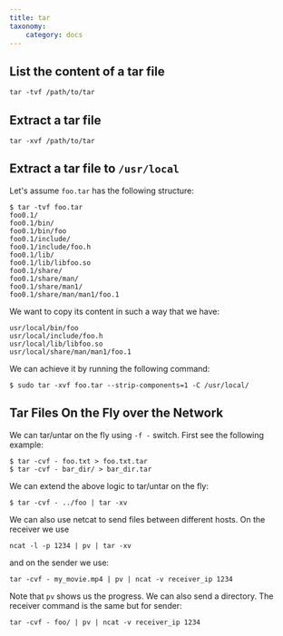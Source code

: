 ```yaml
---
title: tar
taxonomy:
    category: docs
---
```


## List the content of a tar file

```
tar -tvf /path/to/tar
```

## Extract a tar file

```
tar -xvf /path/to/tar
```

## Extract a tar file to `/usr/local`

Let's assume `foo.tar` has the following structure:

```
$ tar -tvf foo.tar
foo0.1/
foo0.1/bin/
foo0.1/bin/foo
foo0.1/include/
foo0.1/include/foo.h
foo0.1/lib/
foo0.1/lib/libfoo.so
foo0.1/share/
foo0.1/share/man/
foo0.1/share/man1/
foo0.1/share/man/man1/foo.1
```

We want to copy its content in such a way that we have:

```
usr/local/bin/foo
usr/local/include/foo.h
usr/local/lib/libfoo.so
usr/local/share/man/man1/foo.1
```

We can achieve it by running the following command:

```
$ sudo tar -xvf foo.tar --strip-components=1 -C /usr/local/
```

## Tar Files On the Fly over the Network

We can tar/untar on the fly using `-f -` switch. First see the following example:

```
$ tar -cvf - foo.txt > foo.txt.tar
$ tar -cvf - bar_dir/ > bar_dir.tar
```

We can extend the above logic to tar/untar on the fly:

```
$ tar -cvf - ../foo | tar -xv
```

We can also use netcat to send files between different hosts. On the receiver we use

```
ncat -l -p 1234 | pv | tar -xv
```
and on the sender we use:

```
tar -cvf - my_movie.mp4 | pv | ncat -v receiver_ip 1234
```

Note that `pv` shows us the progress. We can also send a directory. The receiver command is the same but for sender:

```
tar -cvf - foo/ | pv | ncat -v receiver_ip 1234
```
